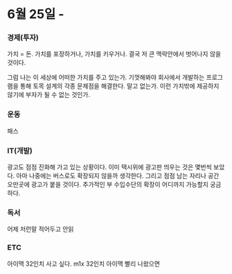 # 6월 25일 -

### 경제\(투자\)

가치 = 돈. 가치를 포장하거나, 가치를 키우거나. 결국 저 큰 맥락안에서 벗어나지 않을 것이다.

그럼 나는 이 세상에 어떠한 가치를 주고 있는가. 기껏해봐야 회사에서 개발하는 프로그램을 통해 토목 설계의 각종 문제점을 해결한다. 말고 없는가. 이런 가치밖에 제공하지 않기에 부자가 될 수 없는 것인가.

### 운동

패스    


### IT\(개발\)

광고도 점점 진화해 가고 있는 상황이다. 이미 택시위에 광고판 띄우는 것은 몇번씩 보았다. 아마 나중에는 버스로도 확장되지 않을까 생각한다. 그리고 점점 남는 자리나 공간 오만곳에 광고가 붙을 것이다. 추가적인 부 수입수단의 확장이 어디까지 가능할지 궁금하다.

### 독서

어제 저런말 적어두고 안읽

### ETC

아이맥 32인치 사고 싶다. m1x 32인치 아이맥 빨리 나왔으면

